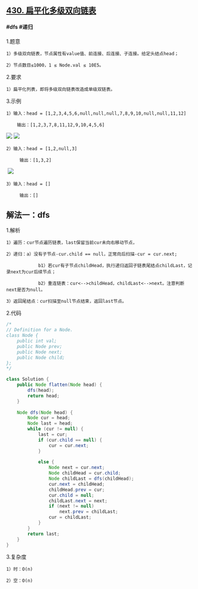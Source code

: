 ## [430. 扁平化多级双向链表](https://leetcode.cn/problems/flatten-a-multilevel-doubly-linked-list/description/)

#### #dfs #递归
1.题意

    1）多级双向链表，节点属性有value值、前连接、后连接、子连接。给定头结点head；

    2）节点数目≤1000，1 ≤ Node.val ≤ 10E5。

2.要求

    1）扁平化列表，即将多级双向链表改造成单级双链表。

3.示例

    1）输入：head = [1,2,3,4,5,6,null,null,null,7,8,9,10,null,null,11,12]

        输出：[1,2,3,7,8,11,12,9,10,4,5,6]
![](https://assets.leetcode.com/uploads/2021/11/09/flatten11.jpg)
![](https://assets.leetcode.com/uploads/2021/11/09/flatten12.jpg)

    2）输入：head = [1,2,null,3]

         输出：[1,3,2]
![]()
![](https://assets.leetcode.com/uploads/2021/11/24/list.jpg)

    3）输入：head = []

         输出：[]


## 解法一：dfs

1.解析

    1）遍历：cur节点遍历链表，last保留当前cur未向右移动节点，

    2）递归：a）没有子节点-cur.child == null，正常向后扫描-cur = cur.next;

                b1）若cur有子节点childHead，执行递归返回子链表尾结点childLast，记录next为cur后续节点；

                b2）重连链表：cur<-->childHead，childLast<-->next。注意判断next是否为null。

    3）返回尾结点：cur扫描至null节点结束，返回last节点。

2.代码
```java
/*
// Definition for a Node.
class Node {
    public int val;
    public Node prev;
    public Node next;
    public Node child;
};
*/

class Solution {
    public Node flatten(Node head) {
        dfs(head);
        return head;
    }
    
    Node dfs(Node head) {
        Node cur = head;
        Node last = head;
        while (cur != null) {
            last = cur;
            if (cur.child == null) {
                cur = cur.next;
            } 
            
            else {
                Node next = cur.next;
                Node childHead = cur.child;
                Node childLast = dfs(childHead);
                cur.next = childHead;
                childHead.prev = cur;
                cur.child = null;
                childLast.next = next;
                if (next != null) 
                    next.prev = childLast;
                cur = childLast;
            }
        }
        return last;
    }
}

```

3.复杂度

    1）时：O(n)

    2）空：O(n)